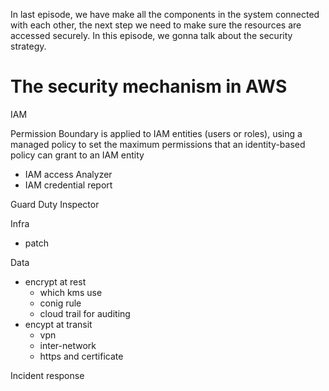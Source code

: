 In last episode, we have make all the components in the system connected with each other, the next step we need to make sure the resources are accessed securely. In this episode, we gonna talk about the security strategy.

# The security mechanism in AWS

IAM

Permission Boundary is applied to IAM entities (users or roles), using a managed policy to set the maximum permissions that an identity-based policy can grant to an IAM entity

- IAM access Analyzer
- IAM credential report

Guard Duty
Inspector

Infra

- patch

Data

- encrypt at rest
  - which kms use
  - conig rule
  - cloud trail for auditing
- encypt at transit
  - vpn
  - inter-network
  - https and certificate

Incident response
